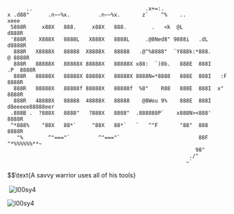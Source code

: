 ```
      ..                                    .x+=:.                                
x .d88"      .n~~%x.         .n~~%x.       z`    ^%    ..                 xeee    
 5888R     x88X   888.     x88X   888.        .   <k  @L                 d888R    
 '888R    X888X   8888L   X888X   8888L     .@8Ned8" 9888i   .dL        d8888R    
  888R   X8888X   88888  X8888X   88888   .@^%8888"  `Y888k:*888.      @ 8888R    
  888R   88888X   88888X 88888X   88888X x88:  `)8b.   888E  888I    .P  8888R    
  888R   88888X   88888X 88888X   88888X 8888N=*8888   888E  888I   :F   8888R    
  888R   88888X   88888f 88888X   88888f  %8"    R88   888E  888I  x"    8888R    
  888R   48888X   88888  48888X   88888    @8Wou 9%    888E  888I d8eeeee88888eer 
 .888B .  ?888X   8888"   ?888X   8888"  .888888P`    x888N><888'        8888R    
 ^*888%    "88X   88*`     "88X   88*`   `   ^"F       "88"  888         8888R    
   "%        ^"==="`         ^"==="`                         88F      "*%%%%%%**~ 
                                                            98"                   
                                                          ./"                     
                                                         ~`                       
```

$$\text{A savvy warrior uses all of his tools}





<p>&nbsp;<img align="center" src="https://github-readme-stats.vercel.app/api?username=l00sy4&show_icons=true&locale=en" alt="l00sy4" /></p>

<p><img align="center" src="https://github-readme-streak-stats.herokuapp.com/?user=l00sy4&" alt="l00sy4" /></p>
